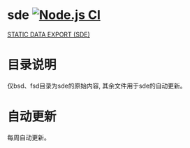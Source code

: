 # sde [![Node.js CI](https://github.com/EVE-China/sde/actions/workflows/node.js.yml/badge.svg)](https://github.com/EVE-China/sde/actions/workflows/node.js.yml)

[STATIC DATA EXPORT (SDE)](https://developers.eveonline.com/resource/resources)

# 目录说明

仅bsd、fsd目录为sde的原始内容, 其余文件用于sde的自动更新。

# 自动更新

每周自动更新。
